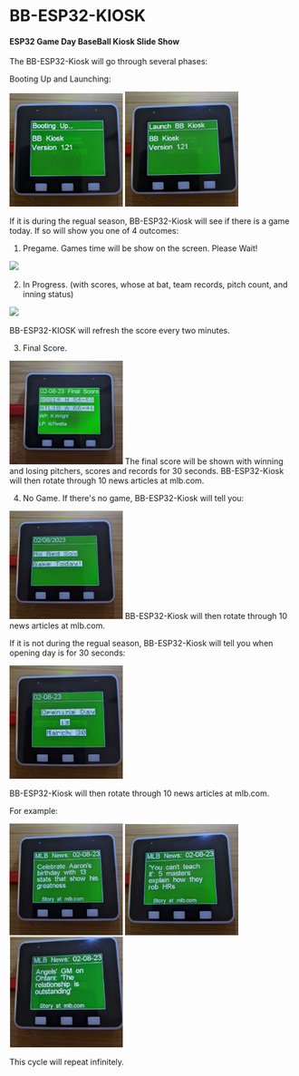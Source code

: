 # BB-ESP32-KIOSK

#### ESP32 Game Day BaseBall Kiosk Slide Show

The BB-ESP32-Kiosk will go through several phases:

Booting Up and Launching:<P>
<img src="boot.jpg" width="200"/>
<img src="launch.jpg" width="200"/>

If it is during the regual season, BB-ESP32-Kiosk
will see if there is a game today. If so will show you one of 4 outcomes:<P>

1. Pregame. Games time will be show on the screen. Please Wait!<P>
<img src="pregame.jpg" width="200"/>

2. In Progress. (with scores, whose at bat, team records, pitch count, and inning status)<P>
<img src="progress.jpg" width="200"/>

BB-ESP32-KIOSK will refresh the score every two minutes.

3. Final Score. <P> 
<img src="final_score.jpg" width="200"/>
The final score will be shown with winning and losing pitchers, scores and records for 30 seconds. 
BB-ESP32-Kiosk will then  rotate through 10 news articles at mlb.com.

4. No Game. If there's no game, BB-ESP32-Kiosk will tell you:
<img src="nogame.jpg" width="200"/>
BB-ESP32-Kiosk will then  rotate through 10 news articles at mlb.com.

If it is not during the regual season, BB-ESP32-Kiosk
will tell you when opening day is for 30 seconds:<P>
<img src="opening_day.jpg" width="200"/> <P>

BB-ESP32-Kiosk will then  rotate through 10 news articles at mlb.com.<P>

For example:<P>
<img src="news1.jpg" width="200"/>
<img src="news2.jpg" width="200"/>
<img src="news3b.jpg" width="200"/>

This cycle will repeat infinitely.
